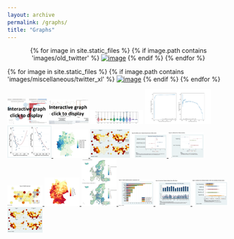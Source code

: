 ```yaml
---
layout: archive
permalink: /graphs/
title: "Graphs"
---
```


<p align="middle">
{% for image in site.static_files %}
    {% if image.path contains 'images/old_twitter' %}
<a href="{{ site.baseurl }}{{ image.path }}">
<img src="{{ site.baseurl }}{{ image.path }}" alt="image" width="90" /></a>
    {% endif %}
{% endfor %}

{% for image in site.static_files %}
    {% if image.path contains 'images/miscellaneous/twitter_xl' %}
<a href="{{ site.baseurl }}{{ image.path }}">
<img src="{{ site.baseurl }}{{ image.path }}" alt="image" width="90" /></a>
    {% endif %}
{% endfor %}

<a href="../images/erame/lda-mallet-10.html">
    <img src="../images/erame/old_topic_model.jpg" width="90" /></a>
<a href="../images/miscellaneous/emoji_about-ISIS-v-non.html">
    <img src="../images/miscellaneous/emoji_about-ISIS-v-non.jpg" width="90" /></a>
<a href="../images/motra2022/violins_means.jpg">
    <img src="../images/motra2022/violins_means.jpg" width="120" /></a>  
<a href="../images/motra2022/curves.jpg">
    <img src="../images/motra2022/curves.jpg" width="150" /> </a>
<a href="../images/social_connectedness/f3_binscatter.jpeg">
    <img src="../images/social_connectedness/f3_binscatter.jpeg" width="100" /> </a>
<a href="../images/social_connectedness/heinsberg_connectedness.jpeg">
    <img src="../images/social_connectedness/heinsberg_connectedness.jpeg" width="80" /> </a>
<a href="../images/dissertation/5.jpg">
    <img src="../images/dissertation/5.jpg" width="90" /></a> 
<a href="../images/book/26_coefficient_plot.png"> 
    <img src="../images/book/26_coefficient_plot.png" width="80" /> </a> 
<a href="../images/book/27_coefficient_plot.png">
    <img src="../images/book/27_coefficient_plot.png" width="80" /></a>
<a href="../images/book/8_map.png"> 
    <img src="../images/book/8_map.png" width="80" /> </a>
<a href="../images/social_connectedness/covid_germany.jpeg">
    <img src="../images/social_connectedness/covid_germany.jpeg" width="80" />  </a>
<a href="../images/social_connectedness/kiel_freiburg_europe.jpeg">
    <img src="../images/social_connectedness/kiel_freiburg_europe.jpeg" width="80" /> </a>
  <a href="../images/dissertation/2.jpg">
    <img src="../images/dissertation/2.jpg" width="80" /> </a>
<a href="../images/dissertation/3.jpg">
    <img src="../images/dissertation/3.jpg" width="80" /> </a>
<a href="../images/dissertation/4.jpg">
    <img src="../images/dissertation/4.jpg" width="80" /> </a>
<a href="../images/dissertation/5.jpg">
    <img src="../images/dissertation/5.jpg" width="80" /></a>
</p>
